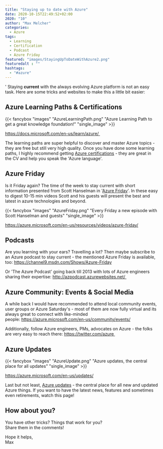 ```yaml
---
title: "Staying up to date with Azure"
date: 2020-10-15T22:49:52+02:00
2020: "10"
author: "Max Melcher"
categories:
  - Azure
tags:
  - Learning
  - Certification
  - Podcast
  - Azure Friday
featured: "images/StayingUpToDateWithAzure2.png"
featuredalt : ""
hashtags: 
  - "#azure"
---
```

'
Staying **current** with the always evolving Azure platform is not an easy task. Here are some tricks and websites to make this a little bit easier:
<!--more-->

## Azure Learning Paths & Certifications

{{< fancybox "images" "AzureLearningPath.png" "Azure Learning Path to get a great knowledge foundation!" "single_image" >}}

https://docs.microsoft.com/en-us/learn/azure/ 

The learning paths are super helpful to discover and master Azure topics - they are free but still very high quality. Once you have done some learning paths, I highly recommend getting [Azure certifications](https://docs.microsoft.com/en-us/learn/certifications/browse/?terms=azure) - they are great in the CV and help you speak the 'Azure language'. 

## Azure Friday

Is it Friday again? The time of the week to stay current with short information presented from Scott Hanselman in '[Azure Friday](https://azure.microsoft.com/en-us/resources/videos/azure-friday/)'. In these easy to digest 10-15 min videos Scott and his guests will present the best and latest in azure technologies and beyond.

{{< fancybox "images" "AzureFriday.png" "Every Friday a new episode with Scott Hanselman and guests" "single_image" >}}

https://azure.microsoft.com/en-us/resources/videos/azure-friday/


## Podcasts

Are you learning with your ears? Travelling a lot? Then maybe subscribe to an Azure podcast to stay current - the mentioned Azure Friday is available, too: 
https://channel9.msdn.com/Shows/Azure-Friday

Or 'The Azure Podcast' going back till 2013 with lots of Azure engineers sharing their expertise:
http://azpodcast.azurewebsites.net/ 

## Azure Community: Events & Social Media

A while back I would have recommended to attend local community events, user groups or Azure Saturday's - most of them are now fully virtual and its always great to connect with like-minded people: https://azure.microsoft.com/en-us/community/events/

Additionally, follow Azure engineers, PMs, advocates on Azure - the folks are very easy to reach there: https://twitter.com/azure 

## Azure Updates

{{< fancybox "images" "AzureUpdate.png" "Azure updates, the central place for all updates" "single_image" >}}

https://azure.microsoft.com/en-us/updates/

Last but not least, [Azure updates](https://azure.microsoft.com/en-us/updates/) - the central place for all new and updated Azure things. If you want to have the latest news, features and sometimes even retirements, watch this page!

## How about you?

You have other tricks? Things that work for you?  
Share them in the comments!

Hope it helps,  
Max
